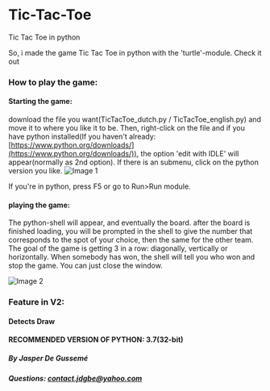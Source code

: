 # Tic-Tac-Toe
Tic Tac Toe in python

  So, i made the game Tic Tac Toe in python with the 'turtle'-module.
Check it out

### How to play the game:
#### Starting the game:
download the file you want(TicTacToe_dutch.py / TicTacToe_english.py) and move it to where you like it to be.
Then, right-click on the file and if you have python installed(If you haven't already: [https://www.python.org/downloads/](https://www.python.org/downloads/)), the option 'edit with IDLE' will appear(normally as 2nd option). If there is an submenu, click on the python version you like.
![Image 1](https://GitHub-Files-JDG.jasperdg.repl.co/tictactoe/ManualPic1.jpg)

If you're in python, press F5 or go to Run>Run module.
#### playing the game:
The python-shell will appear, and eventually the board.
after the board is finished loading, you will be prompted in the shell to give the number that corresponds to the spot of your choice, then the same for the other team. The goal of the game is getting 3 in a row: diagonally, vertically or horizontally. When somebody has won, the shell will tell you who won and stop the game. You can just close the window.

![Image 2](https://GitHub-Files-JDG.jasperdg.repl.co/tictactoe/ManualPic2.jpg)

### Feature in V2:
#### Detects Draw


#### RECOMMENDED VERSION OF PYTHON: 3.7(32-bit)

##### By Jasper De Gussemé
##### Questions: contact.jdgbe@yahoo.com
